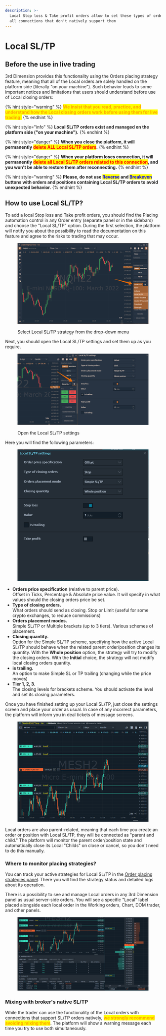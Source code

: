 ```yaml
---
description: >-
  Local Stop loss & Take profit orders allow to set these types of orders for
  all connections that don't natively support them
---
```


# Local SL/TP

## Before the use in live trading

3rd Dimension provides this functionality using the Orders placing strategy feature, meaning that all of the Local orders are solely handled on the platform side (literally "on your machine"). Such behavior leads to some important notices and limitations that users should understand before use of Local closing orders:

{% hint style="warning" %}
<mark style="color:orange;">**We insist that you read, practice, and understand how the Local closing orders work before using them for live trading.**</mark>&#x20;
{% endhint %}

{% hint style="info" %}
**Local SL/TP orders exist and managed on the platform side ("on your machine").**&#x20;
{% endhint %}

{% hint style="danger" %}
**When you close the platform, it will permanently **<mark style="color:red;">**delete ALL Local SL/TP orders**</mark>**.**&#x20;
{% endhint %}

{% hint style="danger" %}
**When your platform loses connection, it will permanently **<mark style="color:red;">**delete all Local SL/TP orders related to this connection**</mark>**, and you won't be able to restore them after reconnecting.**
{% endhint %}

{% hint style="warning" %}
**Please, do not use **<mark style="color:blue;">**Reverse**</mark>** and **<mark style="color:blue;">**Breakeven**</mark>** buttons with orders and positions containing Local SL/TP orders to avoid unexpected behavior.**
{% endhint %}

## How to use Local SL/TP?

To add a local Stop loss and Take profit orders, you should find the Placing automation control in any Order entry (separate panel or in the sidebars) and choose the "Local SL/TP" option. During the first selection, the platform will notify you about the possibility to read the documentation on this feature and agree to the risks to trading that may occur.

<figure><img src="../../../.gitbook/assets/image (10).png" alt=""><figcaption><p>Select Local SL/TP strategy from the drop-down menu</p></figcaption></figure>

Next, you should open the Local SL/TP settings and set them up as you require.&#x20;

<figure><img src="../../../.gitbook/assets/image (11).png" alt=""><figcaption><p>Open the Local SL/TP settings</p></figcaption></figure>

Here you will find the following parameters:

<figure><img src="../../../.gitbook/assets/image (12).png" alt=""><figcaption></figcaption></figure>

* **Orders price specification** (relative to parent price). \
  Offset in Ticks, Percentage & Absolute price value. It will specify in what values should the closing orders price be set.
* **Type of closing orders.**\
  What orders should send as closing. Stop or Limit (useful for some crypto exchanges, to reduce commissions)
* **Orders placement modes.**\
  Simple SL/TP or Multiple brackets (up to 3 tiers). Various schemes of placement.
* **Closing quantity.**\
  Option for the Simple SL/TP scheme, specifying how the active Local SL/TP should behave when the related parent order/position changes its quantity. With the **Whole position** option, the strategy will try to modify the closing orders. With the **Initial** choice, the strategy will not modify local closing orders quantity.
* **is trailing.**\
  An option to make Simple SL or TP trailing (changing while the price moves)
* **Tier 1, 2, 3.**\
  The closing levels for brackets scheme. You should activate the level and set its closing parameters.

Once you have finished setting up your Local SL/TP, just close the settings screen and place your order as usual. In case of any incorrect parameters, the platform will inform you in deal tickets of message screens.

<figure><img src="../../../.gitbook/assets/image (13).png" alt=""><figcaption></figcaption></figure>

Local orders are also parent-related, meaning that each time you create an order or position with Local SL/TP, they will be connected as "parent and child." The platform will monitor the parent order/position state and automatically close its Local "Childs" on close or cancel, so you don't need to do this manually.

### Where to monitor placing strategies?

You can track your active strategies for Local SL/TP in the [Order placing strategies panel](./#order-placing-strategies-panel). There you will find the strategy status and detailed logs about its operation.

There is a possibility to see and manage Local orders in any 3rd Dimension panel as usual server-side orders. You will see a specific "Local" label placed alongside each local order in the Working orders, Chart, DOM trader, and other panels.

<figure><img src="../../../.gitbook/assets/image (15).png" alt=""><figcaption></figcaption></figure>

### Mixing with broker's native SL/TP

While the trader can use the functionality of the Local orders with connections that support SL/TP orders natively, <mark style="color:orange;">**we strongly recommend avoiding mixing them**</mark>. The platform will show a warning message each time you try to use both simultaneously.

